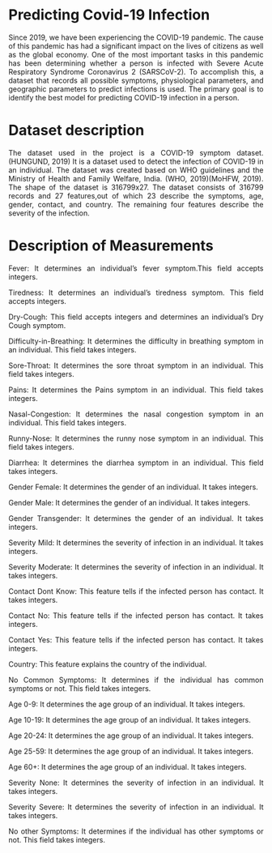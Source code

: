 # Predicting Covid-19 Infection
<div align="justify"> 
Since 2019, we have been experiencing the COVID-19 pandemic. The cause of this pandemic has had a significant impact on the lives of citizens as well as the global economy. One of the most important tasks in this pandemic has been determining whether a person is infected with Severe Acute Respiratory Syndrome Coronavirus 2 (SARSCoV-2). To accomplish this, a dataset that records all possible symptoms, physiological parameters, and geographic parameters to predict infections is used. The primary goal is to identify the best model for predicting COVID-19 infection in a person.</div>

# Dataset description
<div align="justify"> The dataset used in the project is a COVID-19 symptom dataset.(HUNGUND, 2019) It is a dataset used to detect the infection of COVID-19 in an individual. The dataset was created based on WHO guidelines and the Ministry of Health and Family Welfare, India. (WHO, 2019)(MoHFW, 2019).
The shape of the dataset is 316799x27. The dataset consists of 316799 records and 27 features,out of which 23 describe the symptoms, age, gender, contact, and country. The remaining four features describe the severity of the infection.</div>

# Description of Measurements
<div align="justify">
  
Fever: It determines an individual’s fever symptom.This field accepts integers.  
  
Tiredness: It determines an individual’s tiredness symptom. This field accepts integers.

Dry-Cough: This field accepts integers and determines an individual’s Dry Cough symptom.  

Difficulty-in-Breathing: It determines the difficulty in breathing symptom in an individual. This field takes integers. 

Sore-Throat: It determines the sore throat symptom in an individual. This field takes integers.

Pains: It determines the Pains symptom in an individual. This field takes integers.

Nasal-Congestion: It determines the nasal congestion symptom in an individual. This field takes integers.

Runny-Nose: It determines the runny nose symptom in an individual. This field takes integers.

Diarrhea: It determines the diarrhea symptom in an individual. This field takes integers.

Gender Female: It determines the gender of an individual. It takes integers.

Gender Male: It determines the gender of an individual. It takes integers.

Gender Transgender: It determines the gender of an individual. It takes integers.

Severity Mild: It determines the severity of infection in an individual. It takes integers.

Severity Moderate: It determines the severity of infection in an individual. It takes integers.

Contact Dont Know: This feature tells if the infected person has contact. It takes integers.

Contact No: This feature tells if the infected person has contact. It takes integers.

Contact Yes: This feature tells if the infected person has contact. It takes integers.

Country: This feature explains the country of the individual.

No Common Symptoms: It determines if the individual has common symptoms or not. This field takes integers.

Age 0-9: It determines the age group of an individual. It takes integers.

Age 10-19: It determines the age group of an individual. It takes integers.

Age 20-24: It determines the age group of an individual. It takes integers.

Age 25-59: It determines the age group of an individual. It takes integers.

Age 60+: It determines the age group of an individual. It takes integers.

Severity None: It determines the severity of infection in an individual. It takes integers.

Severity Severe: It determines the severity of infection in an individual. It takes integers.

No other Symptoms: It determines if the individual has other symptoms or not. This field takes integers.</div>
